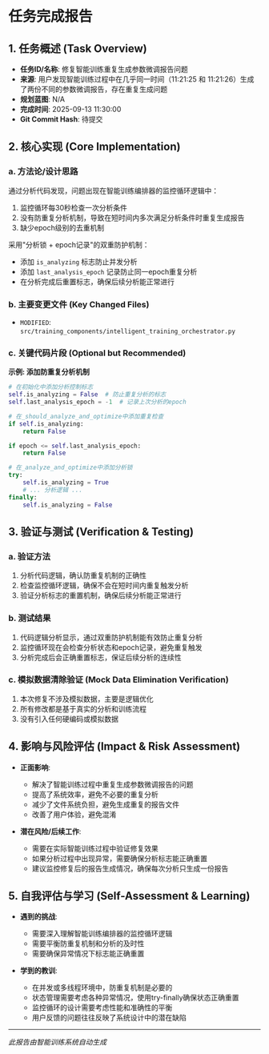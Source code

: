 # 任务完成报告

## 1. 任务概述 (Task Overview)

*   **任务ID/名称**: 修复智能训练重复生成参数微调报告问题
*   **来源**: 用户发现智能训练过程中在几乎同一时间（11:21:25 和 11:21:26）生成了两份不同的参数微调报告，存在重复生成问题
*   **规划蓝图**: N/A
*   **完成时间**: 2025-09-13 11:30:00
*   **Git Commit Hash**: 待提交

## 2. 核心实现 (Core Implementation)

### a. 方法论/设计思路
通过分析代码发现，问题出现在智能训练编排器的监控循环逻辑中：
1. 监控循环每30秒检查一次分析条件
2. 没有防重复分析机制，导致在短时间内多次满足分析条件时重复生成报告
3. 缺少epoch级别的去重机制

采用"分析锁 + epoch记录"的双重防护机制：
- 添加 `is_analyzing` 标志防止并发分析
- 添加 `last_analysis_epoch` 记录防止同一epoch重复分析
- 在分析完成后重置标志，确保后续分析能正常进行

### b. 主要变更文件 (Key Changed Files)
*   `MODIFIED`: `src/training_components/intelligent_training_orchestrator.py`

### c. 关键代码片段 (Optional but Recommended)

**示例: 添加防重复分析机制**
```python
# 在初始化中添加分析控制标志
self.is_analyzing = False  # 防止重复分析的标志
self.last_analysis_epoch = -1  # 记录上次分析的epoch

# 在_should_analyze_and_optimize中添加重复检查
if self.is_analyzing:
    return False

if epoch <= self.last_analysis_epoch:
    return False

# 在_analyze_and_optimize中添加分析锁
try:
    self.is_analyzing = True
    # ... 分析逻辑 ...
finally:
    self.is_analyzing = False
```

## 3. 验证与测试 (Verification & Testing)

### a. 验证方法
1. 分析代码逻辑，确认防重复机制的正确性
2. 检查监控循环逻辑，确保不会在短时间内重复触发分析
3. 验证分析标志的重置机制，确保后续分析能正常进行

### b. 测试结果
1. 代码逻辑分析显示，通过双重防护机制能有效防止重复分析
2. 监控循环现在会检查分析状态和epoch记录，避免重复触发
3. 分析完成后会正确重置标志，保证后续分析的连续性

### c. 模拟数据清除验证 (Mock Data Elimination Verification)
1. 本次修复不涉及模拟数据，主要是逻辑优化
2. 所有修改都是基于真实的分析和训练流程
3. 没有引入任何硬编码或模拟数据

## 4. 影响与风险评估 (Impact & Risk Assessment)

*   **正面影响**: 
    - 解决了智能训练过程中重复生成参数微调报告的问题
    - 提高了系统效率，避免不必要的重复分析
    - 减少了文件系统负担，避免生成重复的报告文件
    - 改善了用户体验，避免混淆

*   **潜在风险/后续工作**: 
    - 需要在实际智能训练过程中验证修复效果
    - 如果分析过程中出现异常，需要确保分析标志能正确重置
    - 建议监控修复后的报告生成情况，确保每次分析只生成一份报告

## 5. 自我评估与学习 (Self-Assessment & Learning)

*   **遇到的挑战**: 
    - 需要深入理解智能训练编排器的监控循环逻辑
    - 需要平衡防重复机制和分析的及时性
    - 需要确保异常情况下标志能正确重置

*   **学到的教训**: 
    - 在并发或多线程环境中，防重复机制是必要的
    - 状态管理需要考虑各种异常情况，使用try-finally确保状态正确重置
    - 监控循环的设计需要考虑性能和准确性的平衡
    - 用户反馈的问题往往反映了系统设计中的潜在缺陷

---
*此报告由智能训练系统自动生成*
